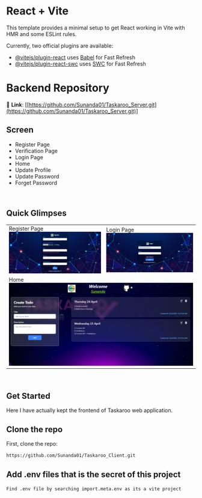 # React + Vite

This template provides a minimal setup to get React working in Vite with HMR and some ESLint rules.

Currently, two official plugins are available:

- [@vitejs/plugin-react](https://github.com/vitejs/vite-plugin-react/blob/main/packages/plugin-react/README.md) uses [Babel](https://babeljs.io/) for Fast Refresh
- [@vitejs/plugin-react-swc](https://github.com/vitejs/vite-plugin-react-swc) uses [SWC](https://swc.rs/) for Fast Refresh

# Backend Repository
🔗 **Link**: [[https://github.com/Sunanda01/Taskaroo_Server.git](https://github.com/Sunanda01/Taskaroo_Server.git)]

## Screen
- Register Page
- Verification Page
- Login Page
- Home
- Update Profile
- Update Password
- Forget Password
<br/>

## Quick Glimpses 
<table>
  <tr>
    <td>Register Page<br><img src="./preview/register.png" alt="Register Page" /></td>
     <td>Login Page<br><img src="./preview/login.png" alt="Login Page" /></td>
    </tr>
   <tr>
    <td colspan="2">Home<br/> <img src="./preview/home.png" alt="Home Page" /></td>
  </tr>
</table>   
<br/>

## Get Started
Here I have actually kept the frontend of Taskaroo web application.

## Clone the repo
First, clone the repo:
```bash
https://github.com/Sunanda01/Taskaroo_Client.git
```

## Add .env files that is the secret of this project
```bash
Find .env file by searching import.meta.env as its a vite project
```

